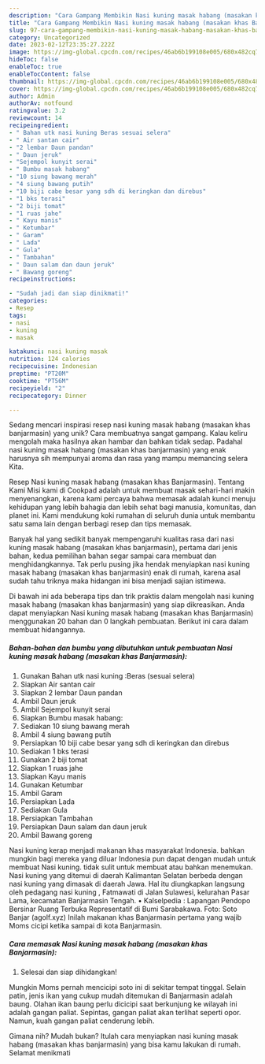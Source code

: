 ```yaml
---
description: "Cara Gampang Membikin Nasi kuning masak habang (masakan khas Banjarmasin) yang Lezat"
title: "Cara Gampang Membikin Nasi kuning masak habang (masakan khas Banjarmasin) yang Lezat"
slug: 97-cara-gampang-membikin-nasi-kuning-masak-habang-masakan-khas-banjarmasin-yang-lezat
category: Uncategorized
date: 2023-02-12T23:35:27.222Z
image: https://img-global.cpcdn.com/recipes/46ab6b199108e005/680x482cq70/nasi-kuning-masak-habang-masakan-khas-banjarmasin-foto-resep-utama.jpg
hideToc: false
enableToc: true
enableTocContent: false
thumbnail: https://img-global.cpcdn.com/recipes/46ab6b199108e005/680x482cq70/nasi-kuning-masak-habang-masakan-khas-banjarmasin-foto-resep-utama.jpg
cover: https://img-global.cpcdn.com/recipes/46ab6b199108e005/680x482cq70/nasi-kuning-masak-habang-masakan-khas-banjarmasin-foto-resep-utama.jpg
author: Admin
authorAv: notfound
ratingvalue: 3.2
reviewcount: 14
recipeingredient:
- " Bahan utk nasi kuning Beras sesuai selera"
- " Air santan cair"
- "2 lembar Daun pandan"
- " Daun jeruk"
- "Sejempol kunyit serai"
- " Bumbu masak habang"
- "10 siung bawang merah"
- "4 siung bawang putih"
- "10 biji cabe besar yang sdh di keringkan dan direbus"
- "1 bks terasi"
- "2 biji tomat"
- "1 ruas jahe"
- " Kayu manis"
- " Ketumbar"
- " Garam"
- " Lada"
- " Gula"
- " Tambahan"
- " Daun salam dan daun jeruk"
- " Bawang goreng"
recipeinstructions:

- "Sudah jadi dan siap dinikmati!"
categories:
- Resep
tags:
- nasi
- kuning
- masak

katakunci: nasi kuning masak 
nutrition: 124 calories
recipecuisine: Indonesian
preptime: "PT20M"
cooktime: "PT56M"
recipeyield: "2"
recipecategory: Dinner

---
```





Sedang mencari inspirasi resep nasi kuning masak habang (masakan khas banjarmasin) yang unik? Cara membuatnya sangat gampang. Kalau keliru mengolah maka hasilnya akan hambar dan bahkan tidak sedap. Padahal nasi kuning masak habang (masakan khas banjarmasin) yang enak harusnya sih mempunyai aroma dan rasa yang mampu memancing selera Kita.





Resep Nasi kuning masak habang (masakan khas Banjarmasin). Tentang Kami Misi kami di Cookpad adalah untuk membuat masak sehari-hari makin menyenangkan, karena kami percaya bahwa memasak adalah kunci menuju kehidupan yang lebih bahagia dan lebih sehat bagi manusia, komunitas, dan planet ini. Kami mendukung koki rumahan di seluruh dunia untuk membantu satu sama lain dengan berbagi resep dan tips memasak.

Banyak hal yang sedikit banyak mempengaruhi kualitas rasa dari nasi kuning masak habang (masakan khas banjarmasin), pertama dari jenis bahan, kedua pemilihan bahan segar sampai cara membuat dan menghidangkannya. Tak perlu pusing jika hendak menyiapkan nasi kuning masak habang (masakan khas banjarmasin) enak di rumah, karena asal sudah tahu triknya maka hidangan ini bisa menjadi sajian istimewa.






Di bawah ini ada beberapa tips dan trik praktis dalam mengolah nasi kuning masak habang (masakan khas banjarmasin) yang siap dikreasikan. Anda dapat menyiapkan Nasi kuning masak habang (masakan khas Banjarmasin) menggunakan 20 bahan dan 0 langkah pembuatan. Berikut ini cara dalam membuat hidangannya.

<!--inarticleads1-->

##### Bahan-bahan dan bumbu yang dibutuhkan untuk pembuatan Nasi kuning masak habang (masakan khas Banjarmasin):

1. Gunakan  Bahan utk nasi kuning :Beras (sesuai selera)
1. Siapkan  Air santan cair
1. Siapkan 2 lembar Daun pandan
1. Ambil  Daun jeruk
1. Ambil Sejempol kunyit serai
1. Siapkan  Bumbu masak habang:
1. Sediakan 10 siung bawang merah
1. Ambil 4 siung bawang putih
1. Persiapkan 10 biji cabe besar yang sdh di keringkan dan direbus
1. Sediakan 1 bks terasi
1. Gunakan 2 biji tomat
1. Siapkan 1 ruas jahe
1. Siapkan  Kayu manis
1. Gunakan  Ketumbar
1. Ambil  Garam
1. Persiapkan  Lada
1. Sediakan  Gula
1. Persiapkan  Tambahan
1. Persiapkan  Daun salam dan daun jeruk
1. Ambil  Bawang goreng


Nasi kuning kerap menjadi makanan khas masyarakat Indonesia. bahkan mungkin bagi mereka yang diluar Indonesia pun dapat dengan mudah untuk membuat Nasi kuning. tidak sulit untuk membuat atau bahkan menemukan. Nasi kuning yang ditemui di daerah Kalimantan Selatan berbeda dengan nasi kuning yang dimasak di daerah Jawa. Hal itu diungkapkan langsung oleh pedagang nasi kuning , Fatmawati di Jalan Sulawesi, kelurahan Pasar Lama, kecamatan Banjarmasin Tengah. • Kalselpedia : Lapangan Pendopo Bersinar Ruang Terbuka Representatif di Bumi Sarabakawa. Foto: Soto Banjar (agolf.xyz) Inilah makanan khas Banjarmasin pertama yang wajib Moms cicipi ketika sampai di kota Banjarmasin. 

<!--inarticleads2-->

##### Cara memasak Nasi kuning masak habang (masakan khas Banjarmasin):


1. Selesai dan siap dihidangkan!

Mungkin Moms pernah mencicipi soto ini di sekitar tempat tinggal. Selain patin, jenis ikan yang cukup mudah ditemukan di Banjarmasin adalah baung. Olahan ikan baung perlu dicicipi saat berkunjung ke wilayah ini adalah gangan paliat. Sepintas, gangan paliat akan terlihat seperti opor. Namun, kuah gangan paliat cenderung lebih. 

Gimana nih? Mudah bukan? Itulah cara menyiapkan nasi kuning masak habang (masakan khas banjarmasin) yang bisa kamu lakukan di rumah. Selamat menikmati
